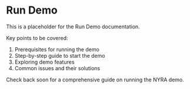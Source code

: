# Run Demo

This is a placeholder for the Run Demo documentation. 

Key points to be covered:
1. Prerequisites for running the demo
2. Step-by-step guide to start the demo
3. Exploring demo features
4. Common issues and their solutions

Check back soon for a comprehensive guide on running the NYRA demo.

